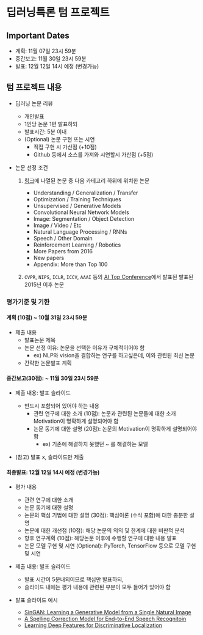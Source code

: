 # 딥러닝특론 텀 프로젝트

## Important Dates

- 계획: 11월 07일 23시 59분
- 중간보고: 11월 30일 23시 59분
- 발표: 12월 12일 14시 예정 (변경가능)

## 텀 프로젝트 내용

- 딥러닝 논문 리뷰
    - 개인발표
    - 1인당 논문 1편 발표하되
    - 발표시간: 5분 이내
    - (Optional) 논문 구현 또는 시연
        - 직접 구현 시 가산점 (+10점)
        - Github 등에서 소스를 가져와 시연할시 가산점 (+5점)

- 논문 선정 조건
    1. [링크](https://github.com/terryum/awesome-deep-learning-papers)에 나열된 논문 중 다음 카테고리 하위에 위치한 논문
        - Understanding / Generalization / Transfer
        - Optimization / Training Techniques
        - Unsupervised / Generative Models
        - Convolutional Neural Network Models
        - Image: Segmentation / Object Detection
        - Image / Video / Etc
        - Natural Language Processing / RNNs
        - Speech / Other Domain
        - Reinforcement Learning / Robotics
        - More Papers from 2016
        - New papers
        - Appendix: More than Top 100


    2. ```CVPR```, ```NIPS```, ```ICLR```, ```ICCV```, ```AAAI``` 등의 [AI Top Conference](http://www.guide2research.com/topconf/)에서 발표된 발표된 2015년 이후 논문

### 평가기준 및 기한

#### 계획 (10점) ~ 10월 31일 23시 59분

- 제출 내용
    - 발표논문 제목
    - 논문 선정 이유: 논문을 선택한 이유가 구체적이어야 함 
        - ex) NLP와 vision을 결합하는 연구를 하고싶은데, 이와 관련된 최신 논문
    - 간략한 논문발표 계획

#### 중간보고(30점): ~ 11월 30일 23시 59분

- 제출 내용: 발표 슬라이드
    - 반드시 포함되어 있어야 하는 내용
        - 관련 연구에 대한 소개 (10점): 논문과 관련된 논문들에 대한 소개 Motivation이 명확하게 설명되어야 함
        - 논문 동기에 대한 설명 (20점): 논문의 Motivation이 명확하게 설명되어야 함
            - ex) 기존에 해결하지 못했던 ~ 를 해결하는 모델

- (참고) 발표 x, 슬라이드만 제출

#### 최종발표: 12월 12일 14시 예정 (변경가능)

- 평가 내용
    - 관련 연구에 대한 소개
    - 논문 동기에 대한 설명
    - 논문의 핵심 기법에 대한 설명 (30점): 핵심이론 (수식 포함)에 대한 충분한 설명
    - 논문에 대한 개선점 (10점): 해당 논문의 의의 및 한계에 대한 비판적 분석
    - 항후 연구계획 (10점): 해당논문 이후에 수행할 연구에 대한 내용 발표
    - 논문 모델 구현 및 시연 (Optional): PyTorch, TensorFlow 등으로 모델 구현 및 시연

- 제출 내용: 발표 슬라이드
    - 발표 시간이 5분내외이므로 핵심만 발표하되,
    - 슬라이드 내에는 평가 내용에 관련된 부분이 모두 들어가 있어야 함

- 발표 슬라이드 예시
    - [SinGAN: Learning a Generative Model from a Single Natural Image](https://github.com/Intelligence-Engineering-LAB-KU/Seminar/blob/master/summer_2020/0915_jinsung_sinGAN_review.pdf)
    - [A Spelling Correction Model for End-to-End Speech Recognitoin](https://github.com/Intelligence-Engineering-LAB-KU/Seminar/blob/master/summer_2020/0915_yeongseok_SC_review.pdf)
    - [Learning Deep Features for Discriminative Localization](https://github.com/Intelligence-Engineering-LAB-KU/Seminar/blob/master/summer_2020/Sungmin%20Kim/Learning%20Deep%20Features%20for%20Discriminative%20Localization.ipynb)
